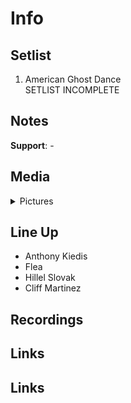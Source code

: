 # Info

## Setlist

1. American Ghost Dance
<br>SETLIST INCOMPLETE

## Notes

**Support**: -

## Media 

<details>
  <summary>Pictures</summary>
  <img alt="Flyer" title="Flyer" src="19851211f.jpg" height="200" />
</details>

## Line Up

* Anthony Kiedis
* Flea
* Hillel Slovak
* Cliff Martinez

## Recordings

## Links
## Links